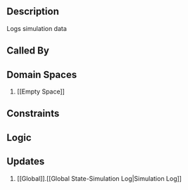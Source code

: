 ## Description

Logs simulation data
## Called By
## Domain Spaces
1. [[Empty Space]]
## Constraints
## Logic


## Updates

1. [[Global]].[[Global State-Simulation Log|Simulation Log]]
